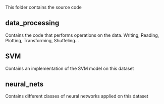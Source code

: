 This folder contains the source code

data_processing
---------
Contains the code that performs operations on the data. Writing, Reading, Plotting, Transforming, Shuffeling...


SVM
---------
Contains an implementation of the SVM model on this dataset

neural_nets
---------
Contains different classes of neural networks applied on this dataset
